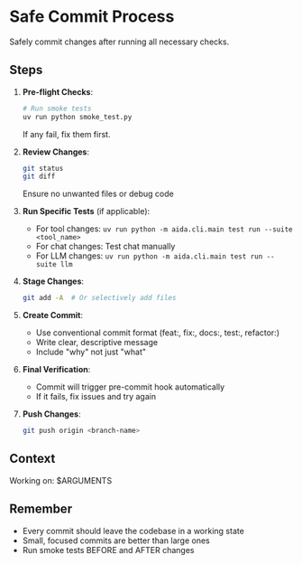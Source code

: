 # Safe Commit Process

Safely commit changes after running all necessary checks.

## Steps

1. **Pre-flight Checks**:
   ```bash
   # Run smoke tests
   uv run python smoke_test.py
   ```
   If any fail, fix them first.

2. **Review Changes**:
   ```bash
   git status
   git diff
   ```
   Ensure no unwanted files or debug code

3. **Run Specific Tests** (if applicable):
   - For tool changes: `uv run python -m aida.cli.main test run --suite <tool_name>`
   - For chat changes: Test chat manually
   - For LLM changes: `uv run python -m aida.cli.main test run --suite llm`

4. **Stage Changes**:
   ```bash
   git add -A  # Or selectively add files
   ```

5. **Create Commit**:
   - Use conventional commit format (feat:, fix:, docs:, test:, refactor:)
   - Write clear, descriptive message
   - Include "why" not just "what"

6. **Final Verification**:
   - Commit will trigger pre-commit hook automatically
   - If it fails, fix issues and try again

7. **Push Changes**:
   ```bash
   git push origin <branch-name>
   ```

## Context
Working on: $ARGUMENTS

## Remember
- Every commit should leave the codebase in a working state
- Small, focused commits are better than large ones
- Run smoke tests BEFORE and AFTER changes